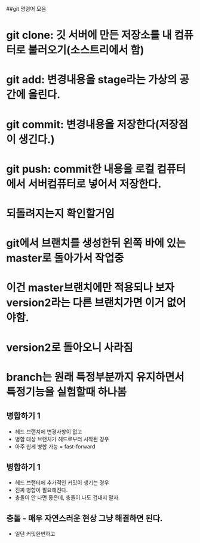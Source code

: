 ##git 명령어 모음
# git clone: 깃 서버에 만든 저장소를 내 컴퓨터로 불러오기(소스트리에서 함)
# git add: 변경내용을 stage라는 가상의 공간에 올린다.
# git commit: 변경내용을 저장한다(저장점이 생긴다.)
# git push: commit한 내용을 로컬 컴퓨터에서 서버컴퓨터로 넣어서 저장한다.


# 되돌려지는지 확인할거임
# git에서 브랜치를 생성한뒤 왼쪽 바에 있는 master로 돌아가서 작업중
# 이건 master브랜치에만 적용되나 보자 version2라는 다른 브랜치가면 이거 없어야함.

# version2로 돌아오니 사라짐
# branch는 원래 특정부분까지 유지하면서 특정기능을 실험할때 하나봄

## 병합하기 1 
- 헤드 브랜치에 변경사항이 없고
- 병합 대상 브랜치가 헤드로부터 시작된 경우
- 아주 쉽게 병합 가능 = fast-forward

## 병합하기 1
- 헤드 브랜티에 추가적인 커밋이 생기는 경우
- 진짜 병합이 필요해진다.
- 충돌이 안 나면 좋은데, 충돌이 나도 겁내지 말자.

## 충돌 - 매우 자연스러운 현상 그냥 해결하면 된다.
- 일단 커밋한번하고